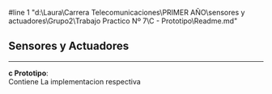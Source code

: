 #line 1 "d:\\Laura\\Carrera Telecomunicaciones\\PRIMER AÑO\\sensores y actuadores\\Grupo2\\Trabajo Practico Nº 7\\C - Prototipo\\Readme.md"

## Sensores y Actuadores


---

**c Prototipo**:   
 Contiene La implementacion respectiva
